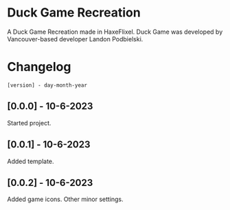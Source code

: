 # Duck Game Recreation
 A Duck Game Recreation made in HaxeFlixel. Duck Game was developed by Vancouver-based developer Landon Podbielski.

# Changelog

`[version] - day-month-year`

## [0.0.0] - 10-6-2023

Started project.

## [0.0.1] - 10-6-2023

Added template.

## [0.0.2] - 10-6-2023

Added game icons.
Other minor settings.